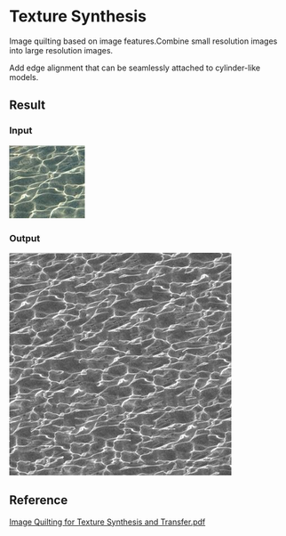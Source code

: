 # Texture Synthesis

Image quilting based on image features.Combine small resolution images into large resolution images.

Add edge alignment that can be seamlessly attached to cylinder-like models.

## Result
### Input
![Input](Input.jpg)

### Output
![Output](Output.jpg)


## Reference
[Image Quilting for Texture Synthesis and Transfer.pdf](Image_Quilting_for_Texture_Synthesis_and_Transfer.pdf)